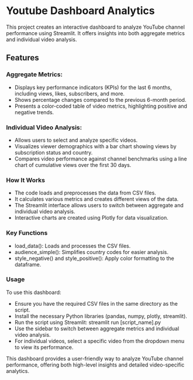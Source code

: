 # Youtube Dashboard Analytics

This project creates an interactive dashboard to analyze YouTube channel performance using Streamlit. It offers insights into both aggregate metrics and individual video analysis.

## Features
### Aggregate Metrics:
  - Displays key performance indicators (KPIs) for the last 6 months, including views, likes, subscribers, and more.
  - Shows percentage changes compared to the previous 6-month period.
  - Presents a color-coded table of video metrics, highlighting positive and negative trends.
### Individual Video Analysis:
  - Allows users to select and analyze specific videos.
  - Visualizes viewer demographics with a bar chart showing views by subscription status and country.
  - Compares video performance against channel benchmarks using a line chart of cumulative views over the first 30 days.
### How It Works
  - The code loads and preprocesses the data from CSV files.
  - It calculates various metrics and creates different views of the data.
  - The Streamlit interface allows users to switch between aggregate and individual video analysis.
  - Interactive charts are created using Plotly for data visualization.
### Key Functions
  - load_data(): Loads and processes the CSV files.
  - audience_simple(): Simplifies country codes for easier analysis.
  - style_negative() and style_positive(): Apply color formatting to the dataframe.
### Usage
  To use this dashboard:
  - Ensure you have the required CSV files in the same directory as the script.
  - Install the necessary Python libraries (pandas, numpy, plotly, streamlit).
  - Run the script using Streamlit: streamlit run [script_name].py
  - Use the sidebar to switch between aggregate metrics and individual video analysis.
  - For individual videos, select a specific video from the dropdown menu to view its performance.

This dashboard provides a user-friendly way to analyze YouTube channel performance, offering both high-level insights and detailed video-specific analytics.
